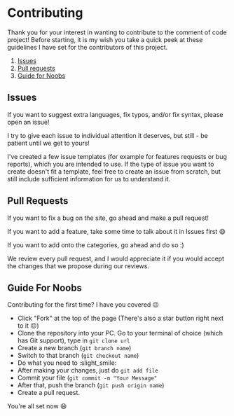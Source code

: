 # Contributing

Thank you for your interest in wanting to contribute to the comment of code project! Before starting, it is my wish you take a quick peek at these 
guidelines I have set for the contributors of this project.

1. [Issues]
2. [Pull requests]
3. [Guide for Noobs]

## Issues 

If you want to suggest extra languages, fix typos, and/or fix syntax, please open an issue!

I try to give each issue to individual attention it deserves, but still - be patient until we get to yours!

I've created a few issue templates (for example for features requests or bug reports), which you are intended to use. If the type of issue you want to
create doesn't fit a template, feel free to create an issue from scratch, but still include sufficient information for us to understand it.

## Pull Requests 

If you want to fix a bug on the site, go ahead and make a pull request!

If you want to add a feature, take some time to talk about it in Issues first :smile:

If you want to add onto the categories, go ahead and do so :)

We review every pull request, and I would appreciate it if you would accept the changes that we propose during our reviews.

## Guide For Noobs

Contributing for the first time? I have you covered :wink: 

  - Click "Fork" at the top of the page (There's also a star button right next to it :wink:)
  - Clone the repository into your PC. Go to your terminal of choice (which has Git support), type in `git clone url`
  - Create a new branch (`git branch name`) 
  - Switch to that branch (`git checkout name`)
  - Do what you need to :slight_smile:
  - After making your changes, just do `git add file`
  - Commit your file (`git commit -m "Your Message"`
  - After that, push the branch (`git push origin name`)
  - Create a pull request. 
  
 You're all set now :smile:

[Issues]: https://github.com/harshhh-dev/app-idea-generator/new/master#issues
[Pull requests]: https://github.com/harshhh-dev/app-idea-generator/new/master#pull-requests
[Guide for Noobs]: https://github.com/harshhh-dev/app-idea-generator/new/master#guide-for-noobs
